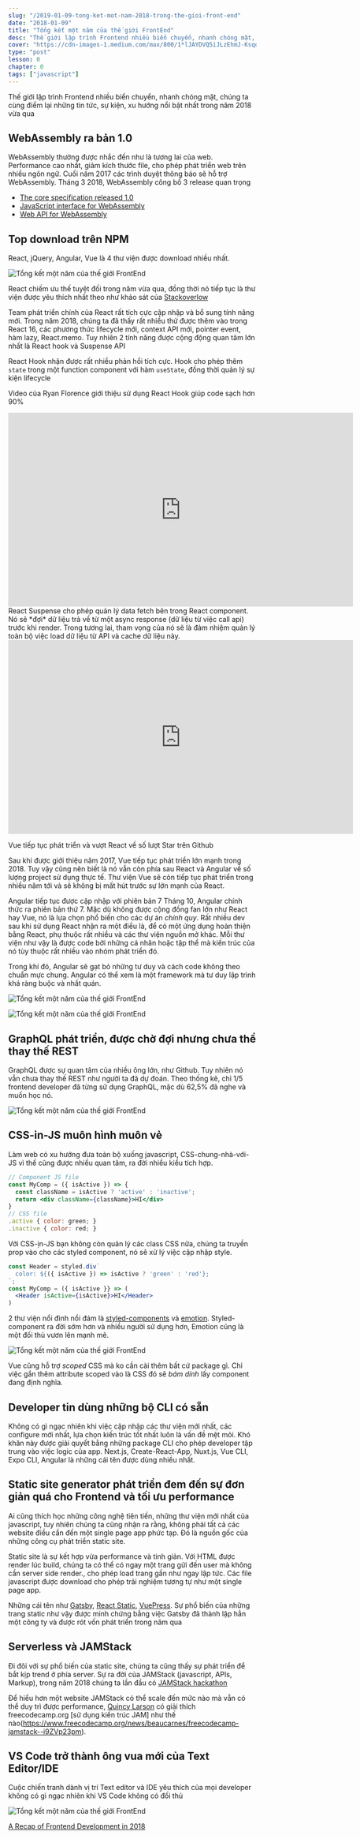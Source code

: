 ```yaml
---
slug: "/2019-01-09-tong-ket-mot-nam-2018-trong-the-gioi-front-end"
date: "2018-01-09"
title: "Tổng kết một năm của thế giới FrontEnd"
desc: "Thế giới lập trình Frontend nhiều biển chuyển, nhanh chóng mặt, chúng ta cùng điểm lại những tin tức, sự kiện, xu hướng nổi bật nhất trong năm 2018 vừa qua"
cover: "https://cdn-images-1.medium.com/max/800/1*lJAYDVQ5iJLzEhmJ-KsqoA.png"
type: "post"
lesson: 0
chapter: 0
tags: ["javascript"]
---
```



Thế giới lập trình Frontend nhiều biển chuyển, nhanh chóng mặt, chúng ta cùng điểm lại những tin tức, sự kiện, xu hướng nổi bật nhất trong năm 2018 vừa qua

## WebAssembly ra bản 1.0

WebAssembly thường được nhắc đến như là tương lai của web. Performance cao nhất, giảm kích thước file, cho phép phát triển web trên nhiều ngôn ngữ.
Cuối năm 2017 các trình duyệt thông báo sẽ hỗ trợ WebAssembly. Tháng 3 2018, WebAssembly công bố 3 release quan trọng

- [The core specification released 1.0](https://www.w3.org/TR/wasm-core-1/)
- [JavaScript interface for WebAssembly](https://www.w3.org/TR/wasm-js-api-1/)
- [Web API for WebAssembly](https://www.w3.org/TR/wasm-web-api-1/)

## Top download trên NPM

React, jQuery, Angular, Vue là 4 thư viện được download nhiều nhất.

![Tổng kết một năm của thế giới FrontEnd](https://cdn-images-1.medium.com/max/800/1*e036ugWPXTbBzMTSRsXiEw.png)

React chiếm ưu thế tuyệt đối trong năm vừa qua, đồng thời nó tiếp tục là thư viện được yêu thích nhất theo như khảo sát của [Stackoverlow](https://insights.stackoverflow.com/survey/2018/#most-loved-dreaded-and-wanted)

Team phát triển chính của React rất tích cực cập nhập và bổ sung tính năng mới. Trong năm 2018, chúng ta đã thấy rất nhiều thứ được thêm vào trong React 16, các phương thức lifecycle mới, context API mới, pointer event, hàm lazy, React.memo. Tuy nhiên 2 tính năng được cộng động quan tâm lớn nhất là React hook và Suspense API

React Hook nhận được rất nhiều phản hồi tích cực. Hook cho phép thêm `state` trong một function component với hàm `useState`, đồng thời quản lý sự kiện lifecycle

Video của Ryan Florence giới thiệu sử dụng React Hook giúp code sạch hơn 90%

<iframe width="700" height="393" src="https://www.youtube.com/embed/wXLf18DsV-I" frameborder="0" allow="accelerometer; autoplay; encrypted-media; gyroscope; picture-in-picture" allowfullscreen></iframe>
React Suspense cho phép quản lý data fetch bên trong React component. Nó sẽ *đợi* dữ liệu trả về từ một async response (dữ liệu từ việc call api) trước khi render. Trong tương lai, tham vọng của nó sẽ là đảm nhiệm quản lý toàn bộ việc load dữ liệu từ API và cache dữ liệu này.

<iframe width="700" height="393" src="https://www.youtube.com/embed/nLF0n9SACd4" frameborder="0" allow="accelerometer; autoplay; encrypted-media; gyroscope; picture-in-picture" allowfullscreen></iframe>

Vue tiếp tục phát triển và vượt React về số lượt Star trên Github

Sau khi được giới thiệu năm 2017, Vue tiếp tục phát triển lớn mạnh trong 2018. Tuy vậy cũng nên biết là nó vẫn còn phía sau React và Angular về số lượng project sử dụng thực tế. Thư viện Vue sẽ còn tiếp tục phát triển trong nhiều năm tới và sẽ không bị mất hút trước sự lớn mạnh của React.

Angular tiếp tục được cập nhập với phiên bản 7
Tháng 10, Angular chính thức ra phiên bản thứ 7. Mặc dù không được cộng đồng fan lớn như React hay Vue, nó là lựa chọn phổ biến cho các dự án *chính quy*. Rất nhiều dev sau khi sử dụng React nhận ra một điều là, để có một ứng dụng hoàn thiện bằng React, phụ thuộc rất nhiều và các thư viện nguồn mở khác. Mỗi thư viện như vậy là được code bởi những cá nhân hoặc tập thể mà kiến trúc của nó tùy thuộc rất nhiều vào nhóm phát triển đó.

Trong khí đó, Angular sẽ gạt bỏ những tư duy và cách code không theo chuẩn mực chung. Angular có thể xem là một framework mà tư duy lập trình khá ràng buộc và nhất quán.

![Tổng kết một năm của thế giới FrontEnd](https://cdn-images-1.medium.com/max/800/1*SXOEH2cmEaC9SBHNp-nvtA.png)

![Tổng kết một năm của thế giới FrontEnd](https://cdn-images-1.medium.com/max/800/1*SXOEH2cmEaC9SBHNp-nvtA.png)

## GraphQL phát triển, được chờ đợi nhưng chưa thể thay thế REST

GraphQL được sự quan tâm của nhiều ông lớn, như Github. Tuy nhiên nó vẫn chưa thay thế REST như người ta đã dự đoán. Theo thống kê, chỉ 1/5 frontend developer đã từng sử dụng GraphQL, mặc dù 62,5% đã nghe và muốn học nó.

![Tổng kết một năm của thế giới FrontEnd](https://cdn-images-1.medium.com/max/1000/1*m6vDkicw6EUt8uc6EhcXAQ.png)

## CSS-in-JS muôn hình muôn vẻ

Làm web có xu hướng đưa toàn bộ xuống javascript, CSS-chung-nhà-với-JS vì thế cũng được nhiều quan tâm, ra đời nhiều kiểu tích hợp.

```jsx
// Component JS file
const MyComp = ({ isActive }) => {
  const className = isActive ? 'active' : 'inactive';
  return <div className={className}>HI</div>
}
// CSS file
.active { color: green; }
.inactive { color: red; }
```

Với CSS-ịn-JS bạn không còn quản lý các class CSS nữa, chúng ta truyền prop vào cho các styled component, nó sẽ xử lý việc cập nhập style.

```jsx
const Header = styled.div`
  color: ${({ isActive }) => isActive ? 'green' : 'red'};
`;
const MyComp = ({ isActive }} => (
  <Header isActive={isActive}>HI</Header>
)
```

2 thư viện nổi đình nổi đám là [styled-components](https://www.styled-components.com/) và [emotion](https://emotion.sh/). Styled-component ra đời sớm hơn và nhiều người sử dụng hơn, Emotion cũng là một đối thủ vươn lên mạnh mẽ.

![Tổng kết một năm của thế giới FrontEnd](https://cdn-images-1.medium.com/max/800/1*WfbUcGwcI4hmuD80S9XsCg.png)

Vue cũng hỗ trợ *scoped* CSS mà ko cần cài thêm bất cứ package gì. Chỉ việc gắn thêm attribute scoped vào là CSS đó sẽ *bám dính* lấy component đang định nghĩa.

## Developer tin dùng những bộ CLI có sẵn

Không có gì ngạc nhiên khi việc cập nhập các thư viện mới nhất, các configure mới nhất, lựa chọn kiến trúc tốt nhất luôn là vấn đề mệt mỏi. Khó khăn này được giải quyết bằng những package CLI cho phép developer tập trung vào việc logic của app. Next.js, Create-React-App, Nuxt.js, Vue CLI, Expo CLI, Angular là những cái tên được dùng nhiều nhất.

## Static site generator phát triển đem đến sự đơn giản quá cho Frontend và tối ưu performance

Ai cũng thích học những công nghệ tiên tiến, những thư viện mới nhất của javascript, tuy nhiên chúng ta cũng nhận ra rằng, không phải tất cả các website điều cần đến một single page app phức tạp. Đó là nguồn gốc của những công cụ phát triển static site.

Static site là sự kết hợp vừa performance và tinh giản. Với HTML được render lúc build, chúng ta có thể có ngay một trang gửi đến user mà không cần server side render., cho phép load trang gần như ngay lập tức. Các file javascript được download cho phép trải nghiệm tương tự như một single page app.

Những cái tên như [Gatsby](https://www.gatsbyjs.org/), [React Static](https://github.com/nozzle/react-static), [VuePress](https://vuepress.vuejs.org/). Sự phổ biến của những trang static như vậy được minh chứng bằng việc Gatsby đã thành lập hẳn một công ty và được rót vốn phát triển trong năm qua

## Serverless và JAMStack

Đi đôi với sự phổ biến của static site, chúng ta cũng thấy sự phát triển để bắt kịp trend ở phía server. Sự ra đời của JAMStack (javascript, APIs, Markup), trong năm 2018 chúng ta lần đầu có [JAMStack hackathon](https://medium.freecodecamp.org/winners-from-the-2018-freecodecamp-jamstack-hackathon-at-github-2a39bd1db878)

Để hiểu hơn một website JAMStack có thể scale đến mức nào mà vẫn có thể duy trì được performance, [Quincy Larson](https://medium.com/@quincylarson) có giải thích freecodecamp.org [sử dụng kiến trúc JAM]  như thế nào(https://www.freecodecamp.org/news/beaucarnes/freecodecamp-jamstack--i9ZVp23pm).

## VS Code trở thành ông vua mới của Text Editor/IDE

Cuộc chiến tranh dành vị trí  Text editor và IDE yêu thích của mọi developer không có gì ngạc nhiên khi VS Code không có đối thủ

![Tổng kết một năm của thế giới FrontEnd](https://cdn-images-1.medium.com/max/800/1*mLBjsSYDWEAdOy8pUjOjOg.png)


<a target="_blank" rel="noopener noreferrer" href="https://levelup.gitconnected.com/a-recap-of-frontend-development-in-2018-715724c9441d
">A Recap of Frontend Development in 2018</a>

